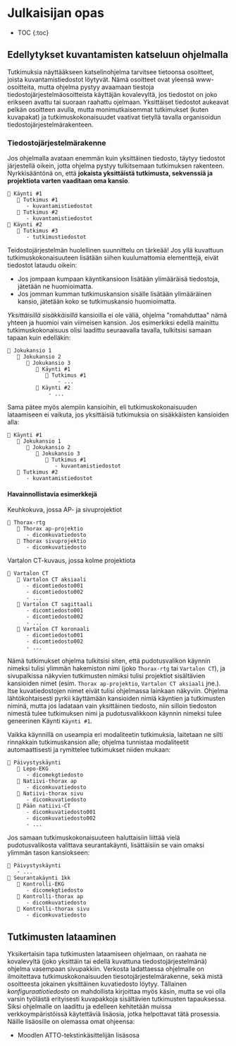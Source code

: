 <h1>Julkaisijan opas</h1>

* TOC
{:toc}

## Edellytykset kuvantamisten katseluun ohjelmalla

Tutkimuksia näyttääkseen katselinohjelma tarvitsee tietoonsa osoitteet, joista kuvantamistiedostot löytyvät. Nämä osoitteet ovat yleensä www-osoitteita, mutta ohjelma pystyy avaamaan tiestoja tiedostojärjestelmäosoitteista käyttäjän kovalevyltä, jos tiedostot on joko erikseen avattu tai suoraan raahattu ojelmaan. Yksittäiset tiedostot aukeavat pelkän osoitteen avulla, mutta monimutkaisemmat tutkimukset (kuten kuvapakat) ja tutkimuskokonaisuudet vaativat tietyllä tavalla organisoidun tiedostojärjestelmärakenteen.

### Tiedostojärjestelmärakenne

Jos ohjelmalla avataan enemmän kuin yksittäinen tiedosto, täytyy tiedostot järjestellä oikein, jotta ohjelma pystyy tulkitsemaan tutkimuksen rakenteen. Nyrkkisääntönä on, että **jokaista yksittäistä tutkimusta, sekvenssiä ja projektiota varten vaaditaan oma kansio**.
```
📁 Käynti #1
   📁 Tutkimus #1
      - kuvantamistiedostot
   📁 Tutkimus #2
      - kuvantamistiedostot
📁 Käynti #2
   📁 Tutkimus #3
      - tutkimustiedostot
```
Teidostojärjestelmän huolellinen suunnittelu on tärkeää! Jos yllä kuvattuun tutkimuskokonaisuuteen lisätään siihen kuulumattomia elementtejä, eivät tiedostot lataudu oikein:
- Jos jompaan kumpaan käyntikansioon lisätään ylimääräisä tiedostoja, jätetään ne huomioimatta.
- Jos jomman kumman tutkimuskansion sisälle lisätään ylimääräinen kansio, jätetään koko se tutkimuskansio huomioimatta.

_Yksittäisillä sisäkkäisillä_ kansioilla ei ole väliä, ohjelma "romahduttaa" nämä yhteen ja huomioi vain viimeisen kansion. Jos esimerkiksi edellä mainittu tutkimuskokonaisuus olisi laadittu seuraavalla tavalla, tulkitsisi samaan tapaan kuin edelläkin:
```
📁 Jokukansio 1
   📁 Jokukansio 2
      📁 Jokukansio 3
         📁 Käynti #1
            📁 Tutkimus #1
                - ...
         📁 Käynti #2
             - ...
```
Sama pätee myös alempiin kansioihin, eli tutkimuskokonaisuuden lataamiseen ei vaikuta, jos yksittäisiä tutkimuksia on sisäkkäisten kansioiden alla:
```
📁 Käynti #1
   📁 Jokukansio 1
      📁 Jokukansio 2
         📁 Jokukansio 3
            📁 Tutkimus #1
               - kuvantamistiedostot
   📁 Tutkimus #2
      - kuvantamistiedostot
```

#### Havainnollistavia esimerkkejä

Keuhkokuva, jossa AP- ja sivuprojektiot
```
📁 Thorax-rtg
   📁 Thorax ap-projektio
      - dicomkuvatiedosto
   📁 Thorax sivuprojektio
      - dicomkuvatiedosto
```
Vartalon CT-kuvaus, jossa kolme projektiota
```
📁 Vartalon CT
   📁 Vartalon CT aksiaali
      - dicomtiedosto001
      - dicomtiedosto002
      - ...
   📁 Vartalon CT sagittaali
      - dicomtiedosto001
      - dicomtiedosto002
      - ...
   📁 Vartalon CT koronaali
      - dicomtiedosto001
      - dicomtiedosto002
      - ...
```
Nämä tutkimukset ohjelma tulkitsisi siten, että pudotusvalikon käynnin nimeksi tulisi ylimmän hakemiston nimi (joko `Thorax-rtg` tai `Vartalon CT`), ja sivupalkissa näkyvien tutkimusten nimiksi tulisi projektiot sisältävien kansioiden nimet (esim. `Thorax ap-projektio`, `Vartalon CT aksiaali` jne.). Itse kuvatiedostojen nimet eivät tulisi ohjelmassa lainkaan näkyviin. Ohjelma lähtökohtaisesti pyrkii käyttämään kansioiden nimiä käyntien ja tutkimusten niminä, mutta jos ladataan vain yksittäinen tiedosto, niin silloin tiedoston nimestä tulee tutkimuksen nimi ja pudotusvalikkoon käynnin nimeksi tulee geneerinen Käynti `Käynti #1`.

Vaikka käynnillä on useampia eri modaliteetin tutkimuksia, laitetaan ne silti rinnakkain tutkimuskansion alle; ohjelma tunnistaa modaliteetit automaattisesti ja rymittelee tutkimukset niiden mukaan:
```
📁 Päivystyskäynti
   📁 Lepo-EKG
      - dicomekgtiedosto
   📁 Natiivi-thorax ap
      - dicomkuvatiedosto
   📁 Natiivi-thorax sivu
      - dicomkuvatiedosto
   📁 Pään natiivi-CT
      - dicomkuvatiedosto001
      - dicomkuvatiedosto002
      - ...
```
Jos samaan tutkimuskokonaisuuteen haluttaisiin liittää vielä pudotusvalikosta valittava seurantakäynti, lisättäisiin se vain omaksi ylimmän tason kansiokseen:
```
📁 Päivystyskäynti
   - ...
📁 Seurantakäynti 1kk
   📁 Kontrolli-EKG
      - dicomekgtiedosto
   📁 Kontrolli-thorax ap
      - dicomkuvatiedosto
   📁 Kontrolli-thorax sivu
      - dicomkuvatiedosto
```

## Tutkimusten lataaminen

Yksikertaisin tapa tutkimusten lataamiseen ohjelmaan, on raahata ne kovalevyltä (joko yksittäin tai edellä kuvattuna tiedostojärjestelmänä) ohjelma vasempaan sivupakkiin. Verkosta ladattaessa ohjelmalle on ilmoitettava tutkimuskokonaisuuden tiesotojärjestelmärakenne, sekä mistä osoitteesta jokainen yksittäinen kuvatiedosto löytyy. Tällainen _konfiguraatiotiedosto_ on mahdollista kirjoittaa myös käsin, mutta se voi olla varsin työlästä erityisesti kuvapakkoja sisältävien tutkimusten tapauksessa. Siksi ohjelmalle on laadittu ja edelleen kehitetään muissa verkkoympäristöissä käytettäviä lisäosia, jotka helpottavat tätä prosessia. Näille lisäosille on olemassa omat ohjeensa:
- Moodlen ATTO-tekstinkäsittelijän lisäsosa
